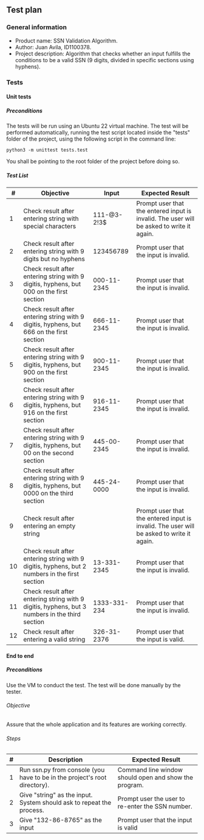 ## Test plan
### General information
- Product name: SSN Validation Algorithm.
- Author: Juan Avila, ID1100378.
- Project description: Algorithm that checks whether an input fulfills the conditions to be a valid SSN (9 digits, divided in specific sections using hyphens).

### Tests
#### Unit tests
##### Preconditions
The tests will be run using an Ubuntu 22 virtual machine. The test will be performed automatically, running the test script located inside the "tests" folder of the project, using the following script in the command line: 

	python3 -m unittest tests.test 
	
You shall be pointing to the root folder of the project before doing so.

##### Test List

|     #     |     Objective                                                                                        |     Input       |     Expected Result                                                                            | 
|-----------|------------------------------------------------------------------------------------------------------|-----------------|------------------------------------------------------------------------------------------------|
|     1     |     Check result after entering string with special   characters                                     |     111-@3-2!3$ |     Prompt user that the   entered input is invalid. The user will be asked to write it again. |   |
|     2     |     Check result after   entering string with 9 digits but no hyphens                                |     123456789   |     Prompt user that the   input is invalid.                                                   |   |
|     3     |     Check result after   entering string with 9 digitis, hyphens, but 000 on the first section       |     000-11-2345 |     Prompt user that the   input is invalid.                                                   |   |
| 4         |     Check result after   entering string with 9 digitis, hyphens, but 666 on the first section       |     666-11-2345 |     Prompt user that the   input is invalid.                                                   |   |
| 5         |     Check result after   entering string with 9 digitis, hyphens, but 900 on the first section       |     900-11-2345 |     Prompt user that the   input is invalid.                                                   |   |
| 6         |     Check result after   entering string with 9 digitis, hyphens, but 916 on the first section       |     916-11-2345 |     Prompt user that the   input is invalid.                                                   |   |
|        7  |     Check result after   entering string with 9 digitis, hyphens, but 00 on the second section       |     445-00-2345 |     Prompt user that the   input is invalid.                                                   |   |
| 8         |     Check result after   entering string with 9 digitis, hyphens, but 0000 on the third section      |     445-24-0000 |     Prompt user that the   input is invalid.                                                   |   |
| 9         | Check result after entering an empty string                                                          |                 |     Prompt user that the   entered input is invalid. The user will be asked to write it again. |   |
|     10    |     Check result after   entering string with 9 digitis, hyphens, but 2 numbers in the first section | 13-331-2345     |     Prompt user that the   input is invalid.                                                   |   |
|        11 |     Check result after   entering string with 9 digitis, hyphens, but 3 numbers in the third section | 1333-331-234    |     Prompt user that the   input is invalid.                                                   |   |
|        12 |     Check result after   entering a valid string                                                     | 326-31-2376     |     Prompt user that the   input is valid.                                                     |   |

#### End to end 

##### Preconditions
Use the VM to conduct the test. The test will be done manually by the tester.
###### Objective
 Assure that the whole application and its features are working correctly.
###### Steps

| # | Description                                                                 | Expected Result                                         |
|---|-----------------------------------------------------------------------------|---------------------------------------------------------|
| 1 | Run ssn.py from console (you have   to be in the project's root directory). | Command line window should open   and show the program. |
| 2 | Give "string" as the   input. System should ask to repeat the process.      | Prompt user the user to re-enter   the SSN number.      |
| 3 | Give "132-86-8765" as   the input                                           | Prompt user that the input is   valid                   |
